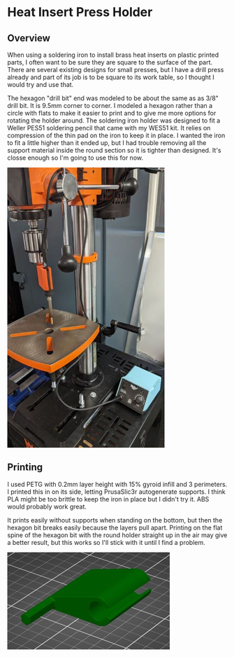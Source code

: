 Heat Insert Press Holder
==================


## Overview
When using a soldering iron to install brass heat inserts on plastic printed parts, I often want to be sure they are square to the surface of the part. There are several existing designs for small presses, but I have a drill press already and part of its job is to be square to its work table, so I thought I would try and use that. 

The hexagon "drill bit" end was modeled to be about the same as as 3/8" drill bit. It is 9.5mm corner to corner. I modeled a hexagon rather than a circle with flats to make it easier to print and to give me more options for rotating the holder around. The soldering iron holder was designed to fit a Weller PES51 soldering pencil that came with my WES51 kit. It relies on compression of the thin pad on the iron to keep it in place. I wanted the iron to fit a little higher than it ended up, but I had trouble removing all the support material inside the round section so it is tighter than designed. It's closse enough so I'm going to use this for now.

![Installed](insert_holder_installed.jpg)

## Printing
I used PETG with 0.2mm layer height with 15% gyroid infill and 3 perimeters. I printed this in on its side, letting PrusaSlic3r autogenerate supports. I think PLA might be too brittle to keep the iron in place but I didn't try it. ABS would probably work great.   

It prints easily without supports when standing on the bottom, but then the hexagon bit breaks easily because the layers pull apart. Printing on the flat spine of the hexagon bit with the round holder straight up in the air may give a better result, but this works so I'll stick with it until I find a problem.

![Slicer](sliced_on_side.jpg)
